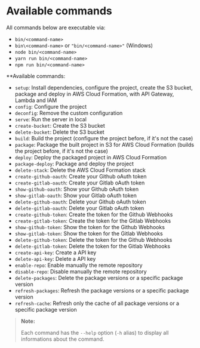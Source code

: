 Available commands
==================

All commands below are executable via:
- `bin/<command-name>`
- `bin\<command-name>` or `"bin/<command-name>"` (Windows)
- `node bin/<command-name>`
- `yarn run bin/<command-name>`
- `npm run bin/<command-name>`

**Available commands:

- `setup`: Install dependencies, configure the project, create the S3 bucket, package and deploy in
  AWS Cloud Formation, with API Gateway, Lambda and IAM
- `config`: Configure the project
- `deconfig`: Remove the custom configuration
- `serve`: Run the server in local
- `create-bucket`: Create the S3 bucket
- `delete-bucket`: Delete the S3 bucket
- `build`: Build the project (configure the project before, if it's not the case)
- `package`: Package the built project in S3 for AWS Cloud Formation (builds the project before, if it's not the case)
- `deploy`: Deploy the packaged project in AWS Cloud Formation
- `package-deploy`: Package and deploy the project
- `delete-stack`: Delete the AWS Cloud Formation stack
- `create-github-oauth`: Create your Github oAuth token
- `create-gitlab-oauth`: Create your Gitlab oAuth token
- `show-github-oauth`: Show your Github oAuth token
- `show-gitlab-oauth`: Show your Gitlab oAuth token
- `delete-github-oauth`: Delete your Github oAuth token
- `delete-gitlab-oauth`: Delete your Gitlab oAuth token
- `create-github-token`: Create the token for the Github Webhooks
- `create-gitlab-token`: Create the token for the Gitlab Webhooks
- `show-github-token`: Show the token for the Github Webhooks
- `show-gitlab-token`: Show the token for the Gitlab Webhooks
- `delete-github-token`: Delete the token for the Github Webhooks
- `delete-gitlab-token`: Delete the token for the Gitlab Webhooks
- `create-api-key`: Create a API key
- `delete-api-key`: Delete a API key
- `enable-repo`: Enable manually the remote repository
- `disable-repo`: Disable manually the remote repository
- `delete-packages`: Delete the package versions or a specific package version
- `refresh-packages`: Refresh the package versions or a specific package version
- `refresh-cache`: Refresh only the cache of all package versions or a specific package version

> **Note:**
>
> Each command has the `--help` option (`-h` alias) to display all informations about the command.
